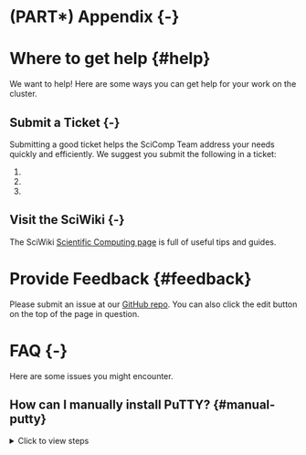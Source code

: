 # (PART\*) Appendix {-}

# Where to get help {#help}

We want to help! Here are some ways you can get help for your work on the cluster.

## Submit a Ticket {-}

Submitting a good ticket helps the SciComp Team address your needs quickly and efficiently. We suggest you submit the following in a ticket:

1.  
1.  
1.  

## Visit the SciWiki {-}

The SciWiki [Scientific Computing page](https://sciwiki.fredhutch.org/scicomputing/comp_index/) is full of useful tips and guides.

# Provide Feedback {#feedback}

Please submit an issue at our [GitHub repo](https://github.com/fhdsl/FH_Cluster_Guide/issues/new). You can also click the edit button on the top of the page in question.

# FAQ {-}

Here are some issues you might encounter.

## How can I manually install PuTTY? {#manual-putty}

<details><summary>Click to view steps</summary><p>

1. Click [here](https://www.chiark.greenend.org.uk/~sgtatham/putty/latest.html) to install the latest version of PuTTY. You will choose the 64-bit x86 installation with few exceptions.

    
    \includegraphics[width=1\linewidth]{faq_files/figure-latex//1BQxrVYdKZTbpCaF-i_q9w7s9x034lEXpQZDU-Sl09cs_g15643d101eb_4_6} 

1. Click through to install via the Setup Wizard.

</p></details>
